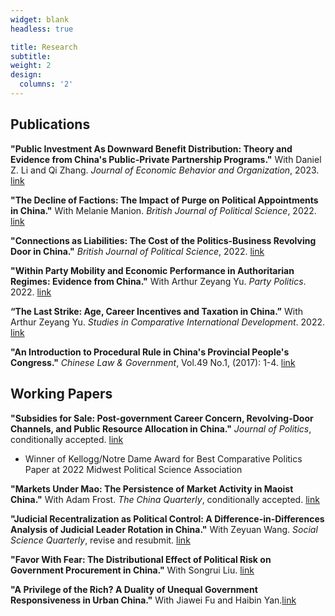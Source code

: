 ```yaml
---
widget: blank
headless: true

title: Research
subtitle:
weight: 2
design:
  columns: '2'
---
```


## Publications

**"Public Investment As Downward Benefit Distribution: Theory and Evidence from China's Public-Private Partnership Programs."** With Daniel Z. Li and Qi Zhang. *Journal of Economic Behavior and Organization*, 2023. [link](https://www.sciencedirect.com/science/article/pii/S0167268123000987?utm_campaign=STMJ_AUTH_SERV_PUBLISHED&utm_medium=email&utm_acid=248459168&SIS_ID=&dgcid=STMJ_AUTH_SERV_PUBLISHED&CMX_ID=&utm_in=DM368176&utm_source=AC_)

**"The Decline of Factions: The Impact of Purge on Political Appointments in China."** With Melanie Manion. *British Journal of Political Science*, 2022. [link](https://www.cambridge.org/core/journals/british-journal-of-political-science/article/decline-of-factions-the-impact-of-a-broad-purge-on-political-decision-making-in-china/F7DE172435D36DABBA3B51A26BC692EA)

**"Connections as Liabilities: The Cost of the Politics-Business Revolving Door in China."** *British Journal of Political Science*, 2022. [link](https://www.cambridge.org/core/journals/british-journal-of-political-science/article/connections-as-liabilities-the-cost-of-the-politicsbusiness-revolving-door-in-china/3E0CA07D3A4DF1369A1D00078492ABE3)

**"Within Party Mobility and Economic Performance in Authoritarian Regimes: Evidence from China."** With Arthur Zeyang Yu. *Party Politics*. 2022. [link](https://journals.sagepub.com/doi/abs/10.1177/13540688221122345)

**“The Last Strike: Age, Career Incentives and Taxation in China.”** With Arthur Zeyang Yu. *Studies in Comparative International Development*. 2022. [link](https://link.springer.com/article/10.1007/s12116-022-09356-x)
 
**"An Introduction to Procedural Rule in China's Provincial People's Congress."** *Chinese Law \& Government*,  Vol.49 No.1, (2017): 1-4. [link](http://www.tandfonline.com/doi/full/10.1080/00094609.2017.1251771)

## Working Papers


**"Subsidies for Sale: Post-government Career Concern, Revolving-Door Channels, and Public Resource Allocation in China."** *Journal of Politics*, conditionally accepted. [link](https://papers.ssrn.com/sol3/papers.cfm?abstract_id=3839170)
- Winner of Kellogg/Notre Dame Award for Best Comparative Politics Paper at 2022 Midwest Political Science Association

**"Markets Under Mao: The Persistence of Market Activity in Maoist China."** With Adam Frost. *The China Quarterly*, conditionally accepted. [link](https://www.dropbox.com/s/fnk9xi11ssejcwm/Markets_Under_Mao.pdf?dl=0)

**"Judicial Recentralization as Political Control:
A Difference-in-Differences Analysis of Judicial Leader Rotation in China."** With Zeyuan Wang. *Social Science Quarterly*, revise and resubmit. [link](https://papers.ssrn.com/sol3/papers.cfm?abstract_id=3884714)

**"Favor With Fear: The Distributional Effect of Political Risk on Government Procurement in China."** With Songrui Liu. [link](https://papers.ssrn.com/sol3/papers.cfm?abstract_id=4338925)


**"A Privilege of the Rich? A Duality of Unequal Government Responsiveness in Urban China."** With Jiawei Fu and Haibin Yan.[link](https://papers.ssrn.com/sol3/papers.cfm?abstract_id=4253200)












